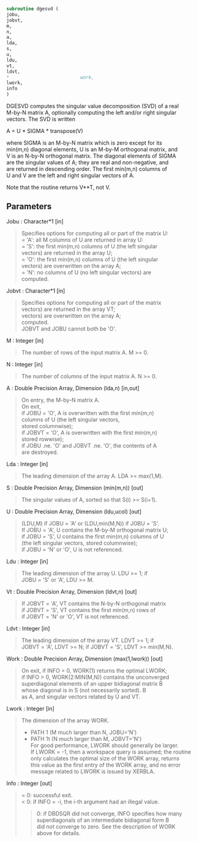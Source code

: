 ```fortran  
subroutine dgesvd (  
jobu,  
jobvt,  
m,  
n,  
a,  
lda,  
s,  
u,  
ldu,  
vt,  
ldvt,  
*                          work,  
lwork,  
info  
)  
```  
  
DGESVD computes the singular value decomposition (SVD) of a real  
M-by-N matrix A, optionally computing the left and/or right singular  
vectors. The SVD is written  
  
A = U * SIGMA * transpose(V)  
  
where SIGMA is an M-by-N matrix which is zero except for its  
min(m,n) diagonal elements, U is an M-by-M orthogonal matrix, and  
V is an N-by-N orthogonal matrix.  The diagonal elements of SIGMA  
are the singular values of A; they are real and non-negative, and  
are returned in descending order.  The first min(m,n) columns of  
U and V are the left and right singular vectors of A.  
  
Note that the routine returns V**T, not V.  
  
## Parameters  
Jobu : Character*1 [in]  
> Specifies options for computing all or part of the matrix U:  
> = 'A':  all M columns of U are returned in array U:  
> = 'S':  the first min(m,n) columns of U (the left singular  
> vectors) are returned in the array U;  
> = 'O':  the first min(m,n) columns of U (the left singular  
> vectors) are overwritten on the array A;  
> = 'N':  no columns of U (no left singular vectors) are  
> computed.  
  
Jobvt : Character*1 [in]  
> Specifies options for computing all or part of the matrix  
> vectors) are returned in the array VT;  
> vectors) are overwritten on the array A;  
> computed.  
> JOBVT and JOBU cannot both be 'O'.  
  
M : Integer [in]  
> The number of rows of the input matrix A.  M >= 0.  
  
N : Integer [in]  
> The number of columns of the input matrix A.  N >= 0.  
  
A : Double Precision Array, Dimension (lda,n) [in,out]  
> On entry, the M-by-N matrix A.  
> On exit,  
> if JOBU = 'O',  A is overwritten with the first min(m,n)  
> columns of U (the left singular vectors,  
> stored columnwise);  
> if JOBVT = 'O', A is overwritten with the first min(m,n)  
> stored rowwise);  
> if JOBU .ne. 'O' and JOBVT .ne. 'O', the contents of A  
> are destroyed.  
  
Lda : Integer [in]  
> The leading dimension of the array A.  LDA >= max(1,M).  
  
S : Double Precision Array, Dimension (min(m,n)) [out]  
> The singular values of A, sorted so that S(i) >= S(i+1).  
  
U : Double Precision Array, Dimension (ldu,ucol) [out]  
> (LDU,M) if JOBU = 'A' or (LDU,min(M,N)) if JOBU = 'S'.  
> If JOBU = 'A', U contains the M-by-M orthogonal matrix U;  
> if JOBU = 'S', U contains the first min(m,n) columns of U  
> (the left singular vectors, stored columnwise);  
> if JOBU = 'N' or 'O', U is not referenced.  
  
Ldu : Integer [in]  
> The leading dimension of the array U.  LDU >= 1; if  
> JOBU = 'S' or 'A', LDU >= M.  
  
Vt : Double Precision Array, Dimension (ldvt,n) [out]  
> If JOBVT = 'A', VT contains the N-by-N orthogonal matrix  
> if JOBVT = 'S', VT contains the first min(m,n) rows of  
> if JOBVT = 'N' or 'O', VT is not referenced.  
  
Ldvt : Integer [in]  
> The leading dimension of the array VT.  LDVT >= 1; if  
> JOBVT = 'A', LDVT >= N; if JOBVT = 'S', LDVT >= min(M,N).  
  
Work : Double Precision Array, Dimension (max(1,lwork)) [out]  
> On exit, if INFO = 0, WORK(1) returns the optimal LWORK;  
> if INFO > 0, WORK(2:MIN(M,N)) contains the unconverged  
> superdiagonal elements of an upper bidiagonal matrix B  
> whose diagonal is in S (not necessarily sorted). B  
> as A, and singular vectors related by U and VT.  
  
Lwork : Integer [in]  
> The dimension of the array WORK.  
> - PATH 1  (M much larger than N, JOBU='N')  
> - PATH 1t (N much larger than M, JOBVT='N')  
> For good performance, LWORK should generally be larger.  
> If LWORK = -1, then a workspace query is assumed; the routine  
> only calculates the optimal size of the WORK array, returns  
> this value as the first entry of the WORK array, and no error  
> message related to LWORK is issued by XERBLA.  
  
Info : Integer [out]  
> = 0:  successful exit.  
> < 0:  if INFO = -i, the i-th argument had an illegal value.  
> > 0:  if DBDSQR did not converge, INFO specifies how many  
> superdiagonals of an intermediate bidiagonal form B  
> did not converge to zero. See the description of WORK  
> above for details.  
  
